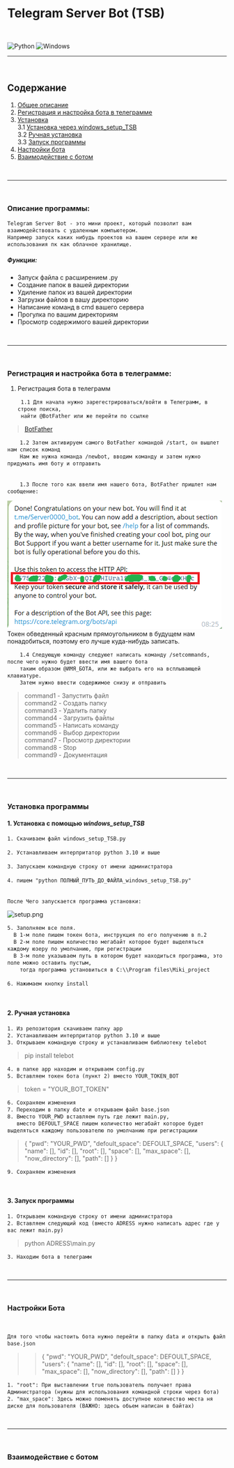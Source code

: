 <br>

Telegram Server Bot (TSB)
===

<br>

![Python](https://img.shields.io/badge/python-3670A0?style=for-the-badge&logo=python&logoColor=ffdd54)  ![Windows](https://img.shields.io/badge/Windows-0078D6?style=for-the-badge&logo=windows&logoColor=white)



---

<br>

## Содержание

1. [Общее описание][glob]
2. [Регистрация и настройка бота в телеграмме][registred]
3. [Установка][install] <br>
   3.1 [Установка через windows_setup_TSB][windows_setup_TSB]<br>
   3.2 [Ручная установка][setup] <br>
   3.3 [Запуск программы][run]
4. [Настройки бота][bot_settings]
5. [Взаимодействие с ботом][bot_using]
<br>

---

<br>

[glob]: +

### Описание программы:

    Telegram Server Bot - это мини проект, который позволит вам взаимодействовать с удаленным компьютером.
    Например запуск каких нибудь проектов на вашем сервере или же использования пк как облачное хранилище. 

##### Функции:

* Запуск файла с расширением .py
* Создание папок в вашей директории
* Удиление папок из вашей директории
* Загрузки файлов в вашу директорию
* Написание команд в cmd вашего сервера
* Прогулка по вашим директориям
* Просмотр содержимого вашей директории

<br>

---

<br>


[registred]: +

### Регистрация и настройка бота в телеграмме:

1. Регистрация бота в телеграмм

        1.1 Для начала нужно зарегестрироваться/войти в Телеграмм, в строке поиска,
        найти @BotFather или же перейти по ссылке

> [BotFather](https://t.me/BotFather)

        1.2 Затем активируем самого BotFather командой /start, он вышлет нам список команд
        Нам же нужна команда /newbot, вводим команду и затем нужно придумать имя боту и отправить


        1.3 После того как ввели имя нашего бота, BotFather пришлет нам сообщение:

![alt text](https://github.com/NIKIplays2016/Telegram-server/blob/main/images/take_token.png?raw=true)
        Токен обведенный красным прямоугольником в будущем нам понадобиться, поэтому его лучше куда-нибудь записать.

        1.4 Следующую команду следуюет написать команду /setcommands, после чего нужно будет ввести имя вашего бота
        таким образом @ИМЯ_БОТА, или же выбрать его на всплывающей клавиатуре.
        Затем нужно ввести содержимое снизу и отправить 

> command1 - Запустить файл <br>
> command2 - Создать папку <br>
> command3 - Удалить папку <br> 
> command4 - Загрузить файлы  <br>
> command5 - Написать команду <br>
> command6 - Выбор директории <br>
> command7 - Просмотр директории <br>
> command8 - Stop <br>
> command9 - Документация <br>


<br>

---

<br>






[install]: +

### Установка программы

[windows_setup_TSB]:+

#### 1. Установка с помощью ***windows_setup_TSB***

    1. Скачиваем файл windows_setup_TSB.py

    2. Устанавливаем интерпритатор python 3.10 и выше

    3. Запускаем командную строку от имени администратора

    4. пишем "python ПОЛНЫЙ_ПУТЬ_ДО_ФАЙЛА_windows_setup_TSB.py"
 
   
    После Чего запускается программа установки:
![setup.png]([images\setup.png](https://github.com/NIKIplays2016/Telegram-server/blob/main/images/setup.png?raw=true))
    
    5. Заполняем все поля.
      В 1-м поле пишем токен бота, инструкция по его получению в п.2
      В 2-м поле пишем количество мегабайт которое будет выделяться каждому юзеру по умолчанию, при регистрации
      В 3-м поле указываем путь в котором будет находиться программа, это поле можно оставить пустым,
        тогда программа установиться в C:\\Program files\Miki_project
    
    6. Нажимаем кнопку ïnstall

<br>

[setup]:+

#### 2. Ручная установка

    1. Из репозитория скачиваем папку app
    2. Устанавливаем интерпритатор python 3.10 и выше
    3. Открываем командную строку и устанавливаем библиотеку telebot
> pip install telebot

    4. в папке app находим и открываем config.py
    5. Вставляем токен бота (пункт 2) вместо YOUR_TOKEN_BOT
> token = "YOUR_BOT_TOKEN"

    6. Сохраняем изменения
    7. Переходим в папку date и открываем файл base.json
    8. Вместо YOUR_PWD вставляем путь где лежит main.py, 
       вместо DEFOULT_SPACE пишем количество мегабайт которое будет выделяться каждому пользователю по умолчанию при регистрациии
>{
  "pwd": "YOUR_PWD", 
  "defoult_space": DEFOULT_SPACE, 
  "users": {
    "name": [], 
    "id": [], 
    "root": [], 
    "space": [], 
    "max_space": [], 
    "now_directory": [], 
    "path": []
  }
}

    9. Сохраняем изменения

<br>

[run]:+

#### 3. Запуск программы

    1. Открываем командную строку от имени администратора
    2. Вставляем следующий код (вместо ADRESS нужно написать адрес где у вас лежит main.py)

> python ADRESS\main.py

    3. Находим бота в телеграмм

<br>

---

<br>



[bot_settings]:+

### Настройки Бота

<br>

    Для того чтобы настоить бота нужно перейти в папку data и открыть файл base.json

>>{
  "pwd": "YOUR_PWD", 
  "defoult_space": DEFOULT_SPACE, 
  "users": {
    "name": [], 
    "id": [], 
    "root": [], 
    "space": [], 
    "max_space": [], 
    "now_directory": [], 
    "path": []
  }
}

    1. "root": При выставлении true пользователь получает права Администратора (нужны для использования командной строки через бота)
    2. "max_space": Здесь можно поменять доступное количество места ня диске для пользователя (ВАЖНО: здесь обьем написан в байтах) 


<br>

---

<br>



[bot_using]:+

### Взаимодействие с ботом
